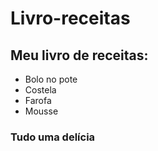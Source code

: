 # Livro-receitas

##  Meu livro de receitas:

-  Bolo no pote
-  Costela
-  Farofa
-  Mousse 

### Tudo uma delícia      
